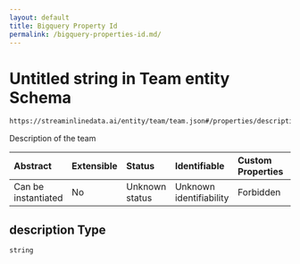 ```yaml
---
layout: default
title: Bigquery Property Id
permalink: /bigquery-properties-id.md/
---
```

# Untitled string in Team entity Schema

```txt
https://streaminlinedata.ai/entity/team/team.json#/properties/description
```

Description of the team

| Abstract            | Extensible | Status         | Identifiable            | Custom Properties | Additional Properties | Access Restrictions | Defined In                                                  |
| :------------------ | :--------- | :------------- | :---------------------- | :---------------- | :-------------------- | :------------------ | :---------------------------------------------------------- |
| Can be instantiated | No         | Unknown status | Unknown identifiability | Forbidden         | Allowed               | none                | [team.json*](team.md "open original schema") |

## description Type

`string`
